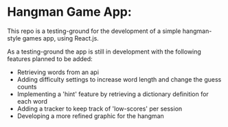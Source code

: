 # Hangman Game App:

This repo is a testing-ground for the development of a simple hangman-style games app, using React.js.

As a testing-ground the app is still in development with the following features planned to be added:

- Retrieving words from an api
- Adding difficulty settings to increase word length and change the guess counts
- Implementing a 'hint' feature by retrieving a dictionary definition for each word
- Adding a tracker to keep track of 'low-scores' per session
- Developing a more refined graphic for the hangman
